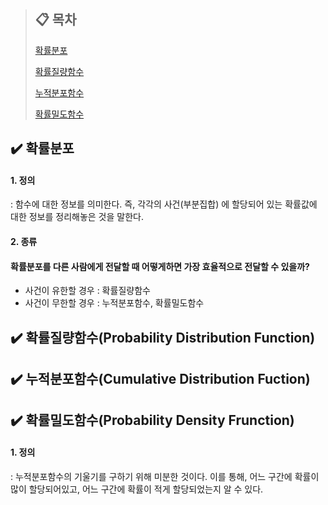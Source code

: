 > ## :clipboard: 목차
>
>[확률분포](#paragraph1)
>
>[확률질량함수](#paragraph2)
>
>[누적분포함수](#paragraph3)
>
>[확률밀도함수](#paragraph4)
>


## :heavy_check_mark: 확률분포 <a name="paragraph1"></a>

#### 1. 정의

: 함수에 대한 정보를 의미한다. 즉, 각각의 사건(부분집합) 에 할당되어 있는 확률값에 대한 정보를 정리해놓은 것을 말한다.

#### 2. 종류

#### 확률분포를 다른 사람에게 전달할 때 어떻게하면 가장 효율적으로 전달할 수 있을까?
- 사건이 유한할 경우 : 확률질량함수
- 사건이 무한할 경우 : 누적분포함수, 확률밀도함수



## :heavy_check_mark: 확률질량함수(Probability Distribution Function) <a name="paragraph2"></a>

## :heavy_check_mark: 누적분포함수(Cumulative Distribution Fuction) <a name="paragraph3"></a>

## :heavy_check_mark: 확률밀도함수(Probability Density Frunction) <a name="paragraph4"></a>

#### 1. 정의
: 누적분포함수의 기울기를 구하기 위해 미분한 것이다. 이를 통해, 어느 구간에 확률이 많이 할당되어있고, 어느 구간에 확률이 적게 할당되었는지 알 수 있다.

